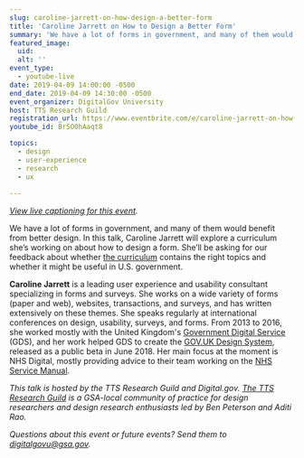 ```yaml
---
slug: caroline-jarrett-on-how-design-a-better-form
title: 'Caroline Jarrett on How to Design a Better Form'
summary: 'We have a lot of forms in government, and many of them would benefit from better design&#46; In this talk, Caroline Jarrett will explore a curriculum she’s working on about how to design forms&#46;'
featured_image: 
  uid: 
  alt: ''
event_type: 
  - youtube-live
date: 2019-04-09 14:00:00 -0500
end_date: 2019-04-09 14:30:00 -0500
event_organizer: DigitalGov University
host: TTS Research Guild
registration_url: https://www.eventbrite.com/e/caroline-jarrett-on-how-to-design-a-better-form-registration-58448034645
youtube_id: Br5O0hAaqt8

topics:
  - design
  - user-experience
  - research
  - ux
  
---
```


_[View live captioning for this event](https://www.captionedtext.com/client/event.aspx?EventID=3944823&CustomerID=321)._ 

We have a lot of forms in government, and many of them would benefit from better design. In this talk, Caroline Jarrett will explore a curriculum she’s working on about how to design a form. She’ll be asking for our feedback about whether [the curriculum](http://www.effortmark.co.uk/a-draft-curriculum-for-how-to-design-a-form/) contains the right topics and whether it might be useful in U.S. government.

**Caroline Jarrett** is a leading user experience and usability consultant specializing in forms and surveys. She works on a wide variety of forms (paper and web), websites, transactions, and surveys, and has written extensively on these themes. She speaks regularly at international conferences on design, usability, surveys, and forms. From 2013 to 2016, she worked mostly with the United Kingdom's [Government Digital Service](https://gds.blog.gov.uk/about/) (GDS), and her work helped GDS to create the [GOV.UK Design System](https://design-system.service.gov.uk/), released as a public beta in June 2018. Her main focus at the moment is NHS Digital, mostly providing advice to their team working on the [NHS Service Manual](https://beta.nhs.uk/service-manual/).

*This talk is hosted by the TTS Research Guild and Digital.gov. [The TTS Research Guild](https://github.com/18F/g-research) is a GSA-local community of practice for design researchers and design research enthusiasts led by Ben Peterson and Aditi Rao.*

*Questions about this event or future events? Send them to [digitalgovu@gsa.gov](mailto:digitalgovu@gsa.gov).* 
